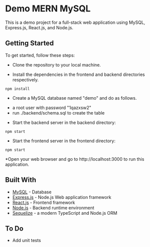 # Demo MERN MySQL

This is a demo project for a full-stack web application using MySQL, Express.js, React.js, and Node.js.

## Getting Started

To get started, follow these steps:

* Clone the repository to your local machine.

* Install the dependencies in the frontend and backend directories respectively.
```
npm install
```

* Create a MySQL database named "demo" and do as follows.
 
 - a root user with password "1qazxsw2"
 - run ./backend/schema.sql to create the table

* Start the backend server in the backend directory:
```
npm start
```
* Start the frontend server in the frontend directory:
```
npm start
```
*Open your web browser and go to http://localhost:3000 to run this application.

## Built With

* [MySQL](https://www.mysql.com/) - Database
* [Express.js](https://expressjs.com/) - Node.js Web application framework
* [React.js](https://reactjs.org/) - Frontend framework
* [Node.js](https://nodejs.org/en/) - Backend runtime environment
* [Sequelize](https://sequelize.org) - a modern TypeScript and Node.js ORM

## To Do

* Add unit tests